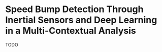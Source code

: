 # Speed Bump Detection Through Inertial Sensors and Deep Learning in a Multi-Contextual Analysis

TODO
